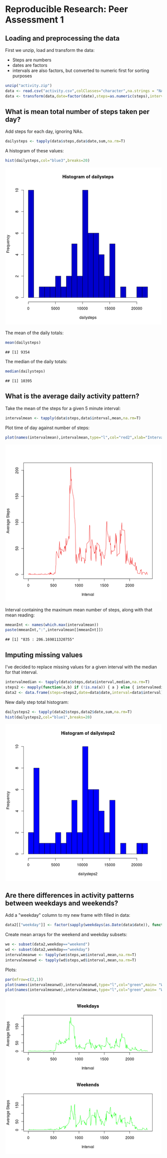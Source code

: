 # Reproducible Research: Peer Assessment 1


## Loading and preprocessing the data

First we unzip, load and transform the data:
* Steps are numbers
* dates are factors
* intervals are also factors, but converted to numeric first for sorting purposes

```r
unzip("activity.zip")
data <- read.csv("activity.csv",colClasses="character",na.strings = "NA")
data <- transform(data,date=factor(date),steps=as.numeric(steps),interval=factor(as.numeric(interval)))
```

## What is mean total number of steps taken per day?

Add steps for each day, ignoring NAs.

```r
dailysteps <- tapply(data$steps,data$date,sum,na.rm=T)
```
A histogram of these values:

```r
hist(dailysteps,col="blue3",breaks=20)
```

![plot of chunk dailyTotalHistogram](figure/dailyTotalHistogram.png) 

The mean of the daily totals:

```r
mean(dailysteps)
```

```
## [1] 9354
```
The median of the daily totals:

```r
median(dailysteps)
```

```
## [1] 10395
```

## What is the average daily activity pattern?

Take the mean of the steps for a given 5 minute interval:

```r
intervalmean <- tapply(data$steps,data$interval,mean,na.rm=T)
```
Plot time of day against number of steps:

```r
plot(names(intervalmean),intervalmean,type="l",col="red2",xlab="Interval", ylab="Average Steps")
```

![plot of chunk intervalmeanPlot](figure/intervalmeanPlot.png) 

Interval containing the maximum mean number of steps, along with that mean reading:

```r
mmeanInt <- names(which.max(intervalmean))
paste(mmeanInt,":",intervalmean[[mmeanInt]])
```

```
## [1] "835 : 206.169811320755"
```

## Imputing missing values

I've decided to replace missing values for a given interval with the median
for that interval.


```r
intervalmedian <- tapply(data$steps,data$interval,median,na.rm=T)
steps2 <- mapply(function(a,b) if (!is.na(a)) { a } else { intervalmedian[[b]] },data$steps, data$interval)
data2 <- data.frame(steps=steps2,date=data$date,interval=data$interval)
```
New daily step total histogram:

```r
dailysteps2 <- tapply(data2$steps,data2$date,sum,na.rm=T)
hist(dailysteps2,col="blue1",breaks=20)
```

![plot of chunk dailySteps2](figure/dailySteps2.png) 

## Are there differences in activity patterns between weekdays and weekends?

Add a "weekday" column to my new frame with filled in data:

```r
data2[["weekday"]] <- factor(sapply(weekdays(as.Date(data$date)), function(x) if (x=="Saturday"|x=="Sunday") {"weekend"} else {"weekday"}))
```
Create mean arrays for the weekend and weekday subsets:

```r
we <- subset(data2,weekday=="weekend")
wd <- subset(data2,weekday=="weekday")
intervalmeanwe <- tapply(we$steps,we$interval,mean,na.rm=T)
intervalmeanwd <- tapply(wd$steps,wd$interval,mean,na.rm=T)
```
Plots:

```r
par(mfrow=c(2,1))
plot(names(intervalmeanwd),intervalmeanwd,type="l",col="green",main= "Weekdays", xlab="Interval", ylab="Average Steps", ylim=c(0,210))
plot(names(intervalmeanwe),intervalmeanwe,type="l",col="green",main= "Weekends", xlab="Interval", ylab="Average Steps", ylim=c(0,210))
```

![plot of chunk weekdayVsWeekend](figure/weekdayVsWeekend.png) 
